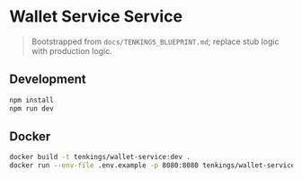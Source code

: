 # Wallet Service Service

> Bootstrapped from `docs/TENKINGS_BLUEPRINT.md`; replace stub logic with production logic.

## Development

```bash
npm install
npm run dev
```

## Docker

```bash
docker build -t tenkings/wallet-service:dev .
docker run --env-file .env.example -p 8080:8080 tenkings/wallet-service:dev
```
